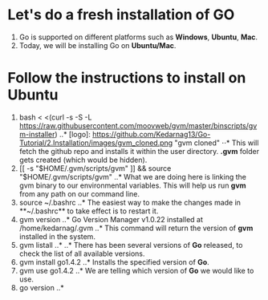 Let's  do a fresh installation of GO
==================================

1. Go is supported on different platforms such as **Windows**, **Ubuntu**, **Mac**.
2. Today, we will be installing Go on **Ubuntu/Mac**.

Follow the instructions to install on Ubuntu
==========================================
1.  bash < <(curl -s -S -L https://raw.githubusercontent.com/moovweb/gvm/master/binscripts/gvm-installer)
..* [logo]: https://github.com/Kedarnag13/Go-Tutorial/2.Installation/images/gvm_cloned.png "gvm cloned"
⋅⋅* This will fetch the github repo and installs it within the user directory. **.gvm** folder gets created (which would be hidden).
2.   [[ -s "$HOME/.gvm/scripts/gvm" ]] && source "$HOME/.gvm/scripts/gvm"
..* What we are doing here is linking the gvm binary to our environmental variables. This will help us run **gvm** from any path on our command line.
3. source ~/.bashrc
..* The easiest way to make the changes made in **~/.bashrc** to take effect is to restart it.  
4. gvm version
..*  Go Version Manager v1.0.22 installed at /home/kedarnag/.gvm
..* This command will return the version of **gvm** installed in the system.
5. gvm listall
..* 
..* There has been several versions of **Go** released, to check the list of all available versions.
6. gvm install go1.4.2
..* Installs the specified version of **Go**.
7. gvm use go1.4.2
..* We are telling which version of **Go** we would like to use.
8. go version
..* 



